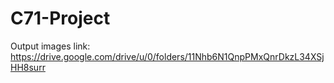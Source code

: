 # C71-Project

Output images link: https://drive.google.com/drive/u/0/folders/11Nhb6N1QnpPMxQnrDkzL34XSjHH8surr 
